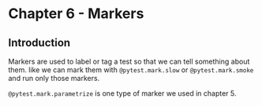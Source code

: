 # Chapter 6 - Markers

## Introduction

Markers are used to label or tag a test so that we can tell something about them. like we can mark them with `@pytest.mark.slow` or `@pytest.mark.smoke` and run only those markers. 

`@pytest.mark.parametrize` is one type of marker we used in chapter 5.
